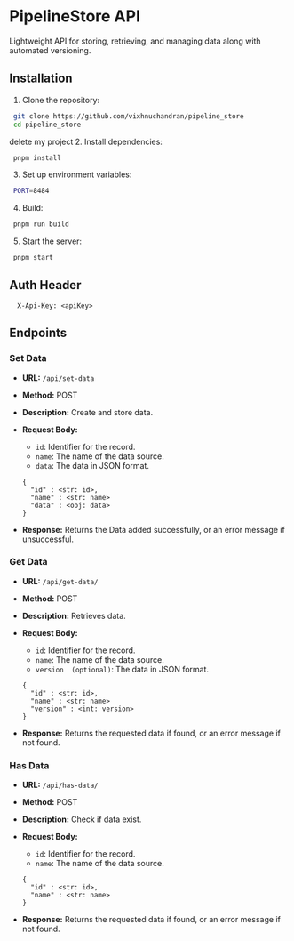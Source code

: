 # PipelineStore API

Lightweight API for storing, retrieving, and managing data along with automated versioning.

## Installation

1. Clone the repository:

```bash
 git clone https://github.com/vixhnuchandran/pipeline_store
 cd pipeline_store
```

delete my project 2. Install dependencies:

```bash
 pnpm install
```

3. Set up environment variables:

```bash
 PORT=8484
```

4. Build:

```bash
 pnpm run build
```

5. Start the server:

```bash
 pnpm start
```

## Auth Header

```
  X-Api-Key: <apiKey>
```

## Endpoints

### Set Data

- **URL:** `/api/set-data`
- **Method:** POST
- **Description:** Create and store data.
- **Request Body:**

  - `id`: Identifier for the record.
  - `name`: The name of the data source.
  - `data`: The data in JSON format.

  ```
  {
    "id" : <str: id>,
    "name" : <str: name>
    "data" : <obj: data>
  }
  ```

- **Response:** Returns the Data added successfully, or an error message if unsuccessful.

### Get Data

- **URL:** `/api/get-data/`
- **Method:** POST
- **Description:** Retrieves data.
- **Request Body:**

  - `id`: Identifier for the record.
  - `name`: The name of the data source.
  - `version  (optional)`: The data in JSON format.

  ```
  {
    "id" : <str: id>,
    "name" : <str: name>
    "version" : <int: version>
  }
  ```

- **Response:** Returns the requested data if found, or an error message if not found.

### Has Data

- **URL:** `/api/has-data/`
- **Method:** POST
- **Description:** Check if data exist.
- **Request Body:**

  - `id`: Identifier for the record.
  - `name`: The name of the data source.

  ```
  {
    "id" : <str: id>,
    "name" : <str: name>
  }
  ```

- **Response:** Returns the requested data if found, or an error message if not found.
